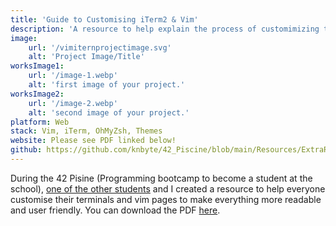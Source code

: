 ```yaml
---
title: 'Guide to Customising iTerm2 & Vim'
description: 'A resource to help explain the process of customimizing terminal and vim pages for usability and readability.'
image:
    url: '/vimiternprojectimage.svg'
    alt: 'Project Image/Title'
worksImage1:
    url: '/image-1.webp'
    alt: 'first image of your project.'
worksImage2:
    url: '/image-2.webp'
    alt: 'second image of your project.'
platform: Web
stack: Vim, iTerm, OhMyZsh, Themes
website: Please see PDF linked below!
github: https://github.com/knbyte/42_Piscine/blob/main/Resources/ExtraResources/CustomisingVim&iTerm.pdf
---
```


During the 42 Pisine (Programming bootcamp to become a student at the school), [one of the other students](https://github.com/jogdog77) and I created a resource to help everyone customise their terminals and vim pages to make everything more readable and user friendly. You can download the PDF <a href="public\Customising Vim & iTerm.pdf">here</a>.